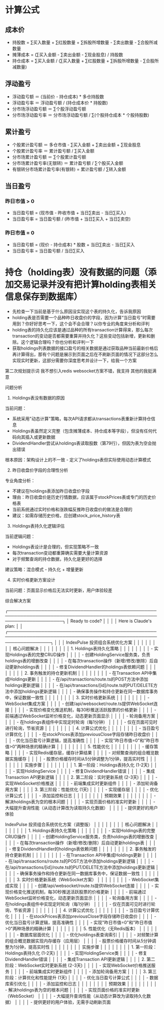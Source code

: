 # 计算公式

## 成本价
 - 持股数 = ∑买入数量 + ∑红股数量 + ∑拆股所增数量 - ∑卖出数量 - ∑合股所减数量
 - 摊薄成本 = (∑买入金额 - ∑卖出金额 - ∑现金股息) / 持股数
 - 持仓成本 = ∑买入金额 / (∑买入数量 + ∑红股数量 + ∑拆股所增数量 - ∑合股所减数量)

## 浮动盈亏
 - 浮动盈亏额 ＝ (当前价 - 持仓成本) * 多仓持股数
 - 浮动盈亏率 ＝ 浮动盈亏额 / (持仓成本价 * 持股数)
 - 分市场浮动盈亏额 ＝ ∑个股浮动盈亏额
 - 分市场浮动盈亏率 ＝ 分市场浮动盈亏额 / ∑(个股持仓成本 * 个股持股数)

## 累计盈亏
 - 个股累计盈亏额 ＝ 多仓市值 - ∑买入金额 + ∑卖出金额 + ∑现金股息
 - 个股累计盈亏率 ＝ 累计盈亏额 / ∑买入金额
 - 分市场累计盈亏额 ＝ ∑个股累计盈亏额
 - 分市场累计盈亏率(无银转) ＝ 累计盈亏额 / ∑个股买入金额
 - 有银转分市场累计盈亏率(有银转) = 累计盈亏额 / ∑转入金额

## 当日盈亏
### 昨日市值 > 0
 - 当日盈亏额 = (现市值 - 昨收市值 + 当日∑卖出 - 当日∑买入)
 - 当日盈亏率 = 当日盈亏额 / (昨市值 + 当日∑买入 + 当日∑卖空)

### 昨日市值 = 0
 - 当日盈亏额 = (现价 - 持仓成本) * 股数 + 当日∑卖出 - 当日∑买入
 - 当日盈亏率 = 当日盈亏额 / 当日∑买入

# 持仓（holding表）没有数据的问题（添加交易记录并没有把计算holding表相关信息保存到数据库）
 - 先检查一下当前是基于什么原因没实现这个表的持久化，告诉我原因
 - holding表是否需要一个品种昨日收盘价的字段，因为计算“当日盈亏”时需要用到？你好好思考一下，这个会不会合理？以你专业的角度来分析和评判
 - holding表的持久化应该是通过品种的所有transaction计算得来，那么每次transaction的变动是否都需要重算并持久化？这些变动包括新增，更新和删除。这个逻辑合理吗？你也分析和评判一下
 - 获取holdings列表数据的接口盈亏的相关数据是通过获取品种当前最新价格后再计算得出，那有个问题是展示到页面之后在不刷新页面的情况下这部分怎么实现实时更新，这部分需要你深度思考并设计一下，给我一个方案


第二次规划提示词
我不想引入redis
websocket方案不错，我支持
其他的我挺满意




  问题分析

  1. Holdings表没有数据的原因

  当前问题：
  - 系统采用"动态计算"策略，每次API请求都从transactions表重新计算持仓信息
  - Holdings表虽然定义完整（包含摊薄成本、持仓成本等字段），但没有任何代码向其插入或更新数据
  - DividendHandler尝试从holdings表读取股数（第79行），但因为表为空会抛出错误

  根本原因：架构设计上的不一致 - 定义了holdings表但实际使用动态计算模式

  2. 昨日收盘价字段的合理性分析

  专业角度分析：
  - 不建议在holdings表添加昨日收盘价字段
  - 理由：昨日收盘价是历史行情数据，应该属于stockPrices表或专门的历史价格表
  - 当前系统通过实时价格和涨跌幅反推昨日收盘价的做法是合理的
  - 建议：如需存储历史价格，应创建stock_price_history表

  3. Holdings表持久化逻辑评估

  当前逻辑问题：
  - Holdings表设计是合理的，但实现策略不一致
  - 每次transaction变动都重算确实需要大量计算资源
  - 对于频繁查询的持仓数据，持久化是更好的选择

  建议策略：混合模式 - 持久化 + 增量更新

  4. 实时价格更新方案设计

  当前问题：页面显示价格后无法实时更新，用户体验较差

  综合解决方案

╭──────────────────────────────────────────────────────────────────────────────────────────────────────────────────────╮
│ Ready to code?                                                                                                       │
│                                                                                                                      │
│ Here is Claude's plan:                                                                                               │
│ ╭──────────────────────────────────────────────────────────────────────────────────────────────────────────────────╮ │
│ │ IndexPulse 投资组合系统优化方案                                                                                  │ │
│ │                                                                                                                  │ │
│ │ 核心问题解决                                                                                                     │ │
│ │                                                                                                                  │ │
│ │ 1. Holdings表持久化策略                                                                                          │ │
│ │                                                                                                                  │ │
│ │ - 实现Holdings表的完整CRUD操作                                                                                   │ │
│ │   - 创建HoldingService服务类，负责holdings表的增删改查                                                           │ │
│ │   - 在每次transaction操作（新增/修改/删除）后自动更新holdings表                                                  │ │
│ │   - 修复DividendHandler的holdings表依赖问题                                                                      │ │
│ │                                                                                                                  │ │
│ │ 2. 事务触发的持仓更新机制                                                                                        │ │
│ │                                                                                                                  │ │
│ │ - 在Transaction API中集成Holdings更新                                                                            │ │
│ │   - 在/api/transactions/route.ts的POST方法中添加holdings更新逻辑                                                 │ │
│ │   - 在/api/transactions/[id]/route.ts的PUT/DELETE方法中添加holdings更新逻辑                                      │ │
│ │   - 确保事务操作和持仓更新在同一数据库事务中，保证数据一致性                                                     │ │
│ │                                                                                                                  │ │
│ │ 3. 实时价格更新系统                                                                                              │ │
│ │                                                                                                                  │ │
│ │ - WebSocket集成方案                                                                                              │ │
│ │   - 创建/api/websocket/route.ts提供WebSocket连接                                                                 │ │
│ │   - 实现价格变化推送机制，每30秒推送活跃股票的价格更新                                                           │ │
│ │   - 前端通过WebSocket监听价格变化，动态更新页面显示                                                              │ │
│ │ - 轮询备用方案                                                                                                   │ │
│ │   - 在holdings表组件中实现定时轮询（每1分钟）                                                                    │ │
│ │   - 仅在页面可见时进行轮询，节省资源                                                                             │ │
│ │                                                                                                                  │ │
│ │ 4. 计算公式优化                                                                                                  │ │
│ │                                                                                                                  │ │
│ │ - 当日盈亏计算优化                                                                                               │ │
│ │   - 在stockPrices表添加previousClose字段存储昨日收盘价                                                           │ │
│ │   - 优化当日盈亏计算逻辑，提高准确性                                                                             │ │
│ │   - 实现"昨日市值=0"和"昨日市值>0"两种场景的精确计算                                                             │ │
│ │                                                                                                                  │ │
│ │ 5. 性能优化                                                                                                      │ │
│ │                                                                                                                  │ │
│ │ - 缓存策略                                                                                                       │ │
│ │   - 实现Redis缓存层，缓存计算结果                                                                                │ │
│ │   - 对频繁查询的组合概览数据实施缓存                                                                             │ │
│ │   - 股票价格缓存时间从5分钟调整为1分钟，提高实时性                                                               │ │
│ │                                                                                                                  │ │
│ │ 实施步骤                                                                                                         │ │
│ │                                                                                                                  │ │
│ │ 1. 第一阶段：Holdings表持久化 (1-2天)                                                                            │ │
│ │   - 实现HoldingService                                                                                           │ │
│ │   - 修复DividendHandler错误                                                                                      │ │
│ │   - 集成Transaction API更新逻辑                                                                                  │ │
│ │ 2. 第二阶段：实时更新系统 (2-3天)                                                                                │ │
│ │   - 实现WebSocket价格推送                                                                                        │ │
│ │   - 前端集成实时更新组件                                                                                         │ │
│ │   - 添加轮询备用方案                                                                                             │ │
│ │ 3. 第三阶段：性能优化 (1天)                                                                                      │ │
│ │   - 实现缓存层                                                                                                   │ │
│ │   - 优化计算公式                                                                                                 │ │
│ │   - 添加监控和日志                                                                                               │ │
│ │                                                                                                                  │ │
│ │ 预期效果                                                                                                         │ │
│ │                                                                                                                  │ │
│ │ - 解决holdings表为空的根本问题                                                                                   │ │
│ │ - 实现页面价格的准实时更新                                                                                       │ │
│ │ - 大幅提升查询性能（从动态计算改为读取持久化数据）                                                               │ │
│ │ - 提供更好的用户体验  





 IndexPulse 投资组合系统优化方案（调整版）                                                                        │ │
│ │                                                                                                                  │ │
│ │ 核心问题解决                                                                                                     │ │
│ │                                                                                                                  │ │
│ │ 1. Holdings表持久化策略                                                                                          │ │
│ │                                                                                                                  │ │
│ │ - 实现Holdings表的完整CRUD操作                                                                                   │ │
│ │   - 创建HoldingService服务类，负责holdings表的增删改查                                                           │ │
│ │   - 在每次transaction操作（新增/修改/删除）后自动更新holdings表                                                  │ │
│ │   - 修复DividendHandler的holdings表依赖问题                                                                      │ │
│ │                                                                                                                  │ │
│ │ 2. 事务触发的持仓更新机制                                                                                        │ │
│ │                                                                                                                  │ │
│ │ - 在Transaction API中集成Holdings更新                                                                            │ │
│ │   - 在/api/transactions/route.ts的POST方法中添加holdings更新逻辑                                                 │ │
│ │   - 在/api/transactions/[id]/route.ts的PUT/DELETE方法中添加holdings更新逻辑                                      │ │
│ │   - 确保事务操作和持仓更新在同一数据库事务中，保证数据一致性                                                     │ │
│ │                                                                                                                  │ │
│ │ 3. 实时价格更新系统（WebSocket方案）                                                                             │ │
│ │                                                                                                                  │ │
│ │ - WebSocket集成实现                                                                                              │ │
│ │   - 创建/api/websocket/route.ts提供WebSocket连接                                                                 │ │
│ │   - 实现价格变化推送机制，每30秒推送活跃股票的价格更新                                                           │ │
│ │   - 前端通过WebSocket监听价格变化，动态更新页面显示                                                              │ │
│ │ - 轮询备用方案                                                                                                   │ │
│ │   - 在holdings表组件中实现定时轮询（每1分钟）                                                                    │ │
│ │   - 仅在页面可见时进行轮询，节省资源                                                                             │ │
│ │                                                                                                                  │ │
│ │ 4. 计算公式优化                                                                                                  │ │
│ │                                                                                                                  │ │
│ │ - 当日盈亏计算优化                                                                                               │ │
│ │   - 在stockPrices表添加previousClose字段存储昨日收盘价                                                           │ │
│ │   - 优化当日盈亏计算逻辑，提高准确性                                                                             │ │
│ │   - 实现"昨日市值=0"和"昨日市值>0"两种场景的精确计算                                                             │ │
│ │                                                                                                                  │ │
│ │ 5. 性能优化（无Redis版本）                                                                                       │ │
│ │                                                                                                                  │ │
│ │ - 数据库层面优化                                                                                                 │ │
│ │   - 优化holdings表查询索引                                                                                       │ │
│ │   - 对频繁计算的组合概览数据实现内存缓存（应用层）                                                               │ │
│ │   - 股票价格缓存时间从5分钟调整为1分钟，提高实时性                                                               │ │
│ │                                                                                                                  │ │
│ │ 实施步骤                                                                                                         │ │
│ │                                                                                                                  │ │
│ │ 1. 第一阶段：Holdings表持久化 (1-2天)                                                                            │ │
│ │   - 实现HoldingService类                                                                                         │ │
│ │   - 修复DividendHandler错误                                                                                      │ │
│ │   - 集成Transaction API更新逻辑                                                                                  │ │
│ │ 2. 第二阶段：WebSocket实时更新系统 (2-3天)                                                                       │ │
│ │   - 实现WebSocket价格推送服务                                                                                    │ │
│ │   - 前端集成实时更新组件                                                                                         │ │
│ │   - 添加轮询备用方案                                                                                             │ │
│ │ 3. 第三阶段：计算优化和性能提升 (1天)                                                                            │ │
│ │   - 优化当日盈亏计算公式                                                                                         │ │
│ │   - 数据库索引优化                                                                                               │ │
│ │   - 添加监控和日志                                                                                               │ │
│ │                                                                                                                  │ │
│ │ 预期效果                                                                                                         │ │
│ │                                                                                                                  │ │
│ │ - 解决holdings表为空的根本问题                                                                                   │ │
│ │ - 实现页面价格的准实时更新（WebSocket）                                                                          │ │
│ │ - 大幅提升查询性能（从动态计算改为读取持久化数据）                                                               │ │
│ │ - 提供更好的用户体验，无需手动刷新页面     